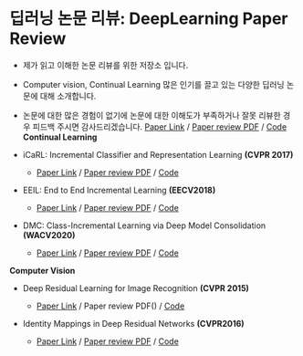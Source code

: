 # 딥러닝 논문 리뷰: DeepLearning Paper Review
* 제가 읽고 이해한 논문 리뷰를 위한 저장소 입니다.
* Computer vision, Continual Learning 많은 인기를 끌고 있는 다양한 딥러닝 논문에 대해 소개합니다.
* 논문에 대한 많은 경험이 없기에 논문에 대한 이해도가 부족하거나 잘못 리뷰한 경우 피드백 주시면 감사드리겠습니다.
[Paper Link]() / [Paper review PDF]() / [Code]()
**Continual Learning**

* iCaRL: Incremental Classifier and Representation Learning **(CVPR 2017)**
  * [Paper Link](https://arxiv.org/abs/1611.07725) / [Paper review PDF]() / [Code]()

* EEIL: End to End Incremental Learning **(EECV2018)**
  * [Paper Link](https://arxiv.org/abs/1807.09536) / [Paper review PDF]() / [Code](https://github.com/fmcp/EndToEndIncrementalLearning)
* DMC: Class-Incremental Learning via Deep Model Consolidation **(WACV2020)**
  * [Paper Link](https://arxiv.org/abs/1903.07864) / [Paper review PDF]() / [Code](https://github.com/unlimitlife/Deep-Model-Consolidation)

**Computer Vision**

* Deep Residual Learning for Image Recognition **(CVPR 2015)**
  * [Paper Link](https://arxiv.org/abs/1512.03385) / Paper review PDF() / [Code]()
 
* Identity Mappings in Deep Residual Networks **(CVPR2016)**
  * [Paper Link](https://arxiv.org/abs/1603.05027) / [Paper review PDF]() / [Code](https://github.com/FlorianMuellerklein/Identity-Mapping-ResNet-Lasagne)
